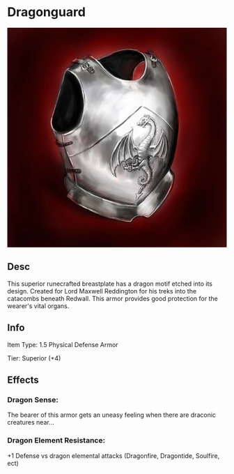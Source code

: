 # Dragonguard

![Copyright](Dragonguard.webp)

## Desc

This superior runecrafted breastplate has a dragon motif etched into its design. Created for Lord Maxwell Reddington for his treks into the catacombs beneath Redwall. This armor provides good protection for the wearer's vital organs.

## Info

Item Type: 1.5 Physical Defense Armor

Tier: Superior (+4)

## Effects

### Dragon Sense:

The bearer of this armor gets an uneasy feeling when there are draconic creatures near…

### Dragon Element Resistance:

+1 Defense vs dragon elemental attacks (Dragonfire, Dragontide, Soulfire, ect)
